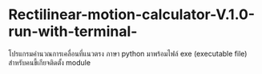 # Rectilinear-motion-calculator-V.1.0-run-with-terminal-
โปรแกรมคำนวณการเคลื่อนที่แนวตรง
ภาษา python
มาพร้อมไฟล์ exe (executable file) สำหรับคนขี้เกียจติดตั้ง module
